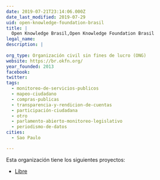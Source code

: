 ```yaml
---
date: 2019-07-21T23:14:06.000Z
date_last_modified: 2019-07-29
uid: open-knowledge-foundation-brasil
title: |
  Open Knowledge Brasil,Open Knowledge Foundation Brasil
legal_name: 
description: |
  
org_type: Organización civil sin fines de lucro (ONG)
website: https://br.okfn.org/
year_founded: 2013
facebook: 
twitter: 
tags:
  - monitoreo-de-servicios-publicos
  - mapeo-ciudadano
  - compras-publicas
  - transparencia-y-rendicion-de-cuentas
  - participación-ciudadana
  - otro
  - parlamento-abierto-monitoreo-legislativo
  - periodismo-de-datos
cities: 
  - Sao Paulo

---
```


Esta organización tiene los siguientes proyectos:

- [Libre](/proyectos/libre)
